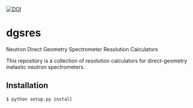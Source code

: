 <!-- [![Build Status](http://35.168.96.122:8080/buildStatus/icon?job=dgsres)](http://35.168.96.122:8080/job/dgsres/) -->
[![DOI](https://zenodo.org/badge/97215709.svg)](https://zenodo.org/badge/latestdoi/97215709)

# dgsres
Neutron Direct Geometry Spectrometer Resolution Calculators

This repository is a collection of resolution calculators for direct-geometry inelastic neutron spectrometers.

## Installation
`$ python setup.py install`
